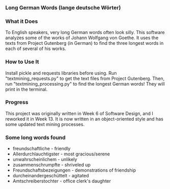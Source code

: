 ### Long German Words (lange deutsche Wörter)

### What it Does
To English speakers, very long German words often look silly.  This software
analyzes some of the works of Johann Wolfgang von Goethe.  It uses the texts
from Project Gutenberg (in German) to find the three longest words in each
of several of his works.

### How to Use It
Install pickle and requests libraries before using.  Run
"textmining_requests.py" to get the text files from Project Gutenberg.
Then, run "textmining_processing.py" to find the longest German words!
They will print in the terminal.

### Progress
This project was originally written in Week 6 of Software Design, and I
reworked it in Week 13.  It is now written in an object-oriented style and
has some updated text mining processes.

### Some long words found
- freundschaftliche - friendly
- Allerdurchlauchtigster - most gracious/serene
- unwahrscheinlichem - unlikely
- zusammenschrumpfte - shriveled up
- Freundschaftsbezeigungen - demonstrations of friendship
- durcheinandergeschüttelt - agitated
- Amtschreiberstochter - office clerk's daughter
